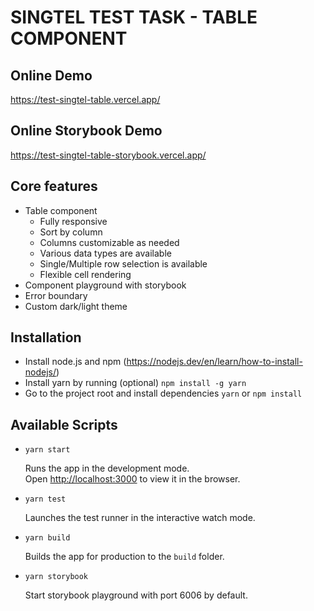 # SINGTEL TEST TASK - TABLE COMPONENT

## Online Demo
https://test-singtel-table.vercel.app/

## Online Storybook Demo
https://test-singtel-table-storybook.vercel.app/

## Core features
- Table component
  - Fully responsive
  - Sort by column
  - Columns customizable as needed
  - Various data types are available
  - Single/Multiple row selection is available
  - Flexible cell rendering
- Component playground with storybook
- Error boundary
- Custom dark/light theme

## Installation

- Install node.js and npm (https://nodejs.dev/en/learn/how-to-install-nodejs/)
- Install yarn by running (optional) `npm install -g yarn`
- Go to the project root and install dependencies `yarn` or `npm install`

## Available Scripts

- `yarn start`

  Runs the app in the development mode.\
  Open [http://localhost:3000](http://localhost:3000) to view it in the browser.

- `yarn test`

  Launches the test runner in the interactive watch mode.

- `yarn build`

  Builds the app for production to the `build` folder.

- `yarn storybook`

  Start storybook playground with port 6006 by default.